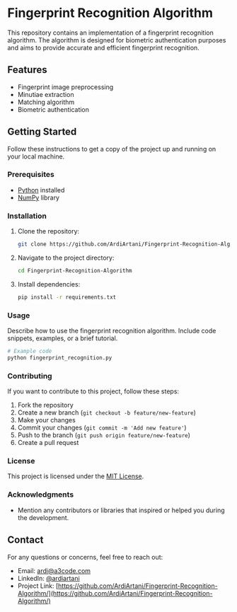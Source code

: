 # Fingerprint Recognition Algorithm

This repository contains an implementation of a fingerprint recognition algorithm. The algorithm is designed for biometric authentication purposes and aims to provide accurate and efficient fingerprint recognition.

## Features

- Fingerprint image preprocessing
- Minutiae extraction
- Matching algorithm
- Biometric authentication

## Getting Started

Follow these instructions to get a copy of the project up and running on your local machine.

### Prerequisites

- [Python](https://www.python.org/) installed
- [NumPy](https://numpy.org/) library

### Installation

1. Clone the repository:

   ```bash
   git clone https://github.com/ArdiArtani/Fingerprint-Recognition-Algorithm.git
   ```

2. Navigate to the project directory:

   ```bash
   cd Fingerprint-Recognition-Algorithm
   ```

3. Install dependencies:

   ```bash
   pip install -r requirements.txt
   ```

### Usage

Describe how to use the fingerprint recognition algorithm. Include code snippets, examples, or a brief tutorial.

```python
# Example code
python fingerprint_recognition.py
```

### Contributing

If you want to contribute to this project, follow these steps:

1. Fork the repository
2. Create a new branch (`git checkout -b feature/new-feature`)
3. Make your changes
4. Commit your changes (`git commit -m 'Add new feature'`)
5. Push to the branch (`git push origin feature/new-feature`)
6. Create a pull request

### License

This project is licensed under the [MIT License](LICENSE.md).

### Acknowledgments

- Mention any contributors or libraries that inspired or helped you during the development.

## Contact

For any questions or concerns, feel free to reach out:

- Email: ardi@a3code.com
- LinkedIn: [@ardiartani](https://www.linkedin.com/in/ardiartani/)
- Project Link: [https://github.com/ArdiArtani/Fingerprint-Recognition-Algorithm/](https://github.com/ArdiArtani/Fingerprint-Recognition-Algorithm/)

```
